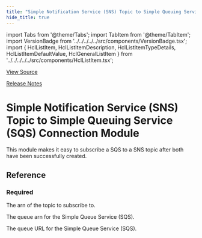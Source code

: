 ```yaml
---
title: "Simple Notification Service (SNS) Topic to Simple Queuing Service (SQS) Connection Module"
hide_title: true
---
```


import Tabs from '@theme/Tabs';
import TabItem from '@theme/TabItem';
import VersionBadge from '../../../../../src/components/VersionBadge.tsx';
import { HclListItem, HclListItemDescription, HclListItemTypeDetails, HclListItemDefaultValue, HclGeneralListItem } from '../../../../../src/components/HclListItem.tsx';

<a href="https://github.com/gruntwork-io/terraform-aws-messaging/tree/main/modules%2Fsns-sqs-connection" className="link-button" title="View the source code for this module in GitHub.">View Source</a>

<a href="https://github.com/gruntwork-io/terraform-aws-messaging/releases?q=" className="link-button" title="Release notes for only the service catalog versions which impacted this service.">Release Notes</a>

# Simple Notification Service (SNS) Topic to Simple Queuing Service (SQS) Connection Module

This module makes it easy to subscribe a SQS to a SNS topic after both have been successfully created.




## Reference

<Tabs>
<TabItem value="inputs" label="Inputs" default>

### Required

<HclListItem name="sns_topic_arn" requirement="required" type="string">
<HclListItemDescription>

The arn of the topic to subscribe to.

</HclListItemDescription>
</HclListItem>

<HclListItem name="sqs_arn" requirement="required" type="string">
<HclListItemDescription>

The queue arn for the Simple Queue Service (SQS).

</HclListItemDescription>
</HclListItem>

<HclListItem name="sqs_queue_url" requirement="required" type="string">
<HclListItemDescription>

The queue URL for the Simple Queue Service (SQS).

</HclListItemDescription>
</HclListItem>

</TabItem>
<TabItem value="outputs" label="Outputs">

<HclListItem name="subscription_arn">
</HclListItem>

</TabItem>
</Tabs>


<!-- ##DOCS-SOURCER-START
{
  "originalSources": [
    "https://github.com/gruntwork-io/terraform-aws-messaging/tree/modules%2Fsns-sqs-connection%2Freadme.md",
    "https://github.com/gruntwork-io/terraform-aws-messaging/tree/modules%2Fsns-sqs-connection%2Fvariables.tf",
    "https://github.com/gruntwork-io/terraform-aws-messaging/tree/modules%2Fsns-sqs-connection%2Foutputs.tf"
  ],
  "sourcePlugin": "module-catalog-api",
  "hash": "7cd244810492dfeb631d7d1de125220e"
}
##DOCS-SOURCER-END -->
